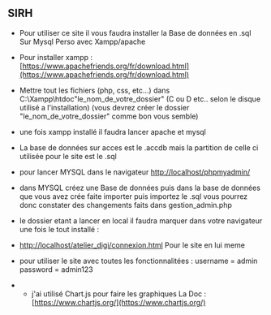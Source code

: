 ## SIRH

 - Pour utiliser ce site il vous faudra installer la Base de données en .sql Sur Mysql Perso avec Xampp/apache
 
 - Pour installer xampp : [https://www.apachefriends.org/fr/download.html](https://www.apachefriends.org/fr/download.html)

 - Mettre tout les fichiers (php, css, etc...) dans C:\Xampp\htdoc\"le_nom_de_votre_dossier" (C ou D etc.. selon le disque utilisé a l'installation) (vous devrez créer le dossier "le_nom_de_votre_dossier" comme bon vous semble)
   
 - une fois xampp installé il faudra lancer apache et mysql 

 - La base de données sur acces est le .accdb mais la partition de celle ci utilisée pour le site est le .sql
 - pour lancer MYSQL dans le navigateur [http://localhost/phpmyadmin/](http://localhost/phpmyadmin/) 
 
 - dans MYSQL créez une Base de données puis dans la base de données que vous avez crée faite importer puis importez le .sql vous pourrez donc constater des changements faits dans gestion_admin.php

 - le dossier etant a lancer en local il faudra marquer dans votre navigateur une fois le tout installé :
 - [http://localhost/atelier_digi/connexion.html](http://localhost/"le_nom_de_votre_dossier"/connexion.html) Pour le site en lui meme 

 - pour utiliser le site avec toutes les fonctionnalitées : username = admin
                                                            password = admin123

-  - j'ai utilisé Chart.js pour faire les graphiques La Doc : [https://www.chartjs.org/](https://www.chartjs.org/)

